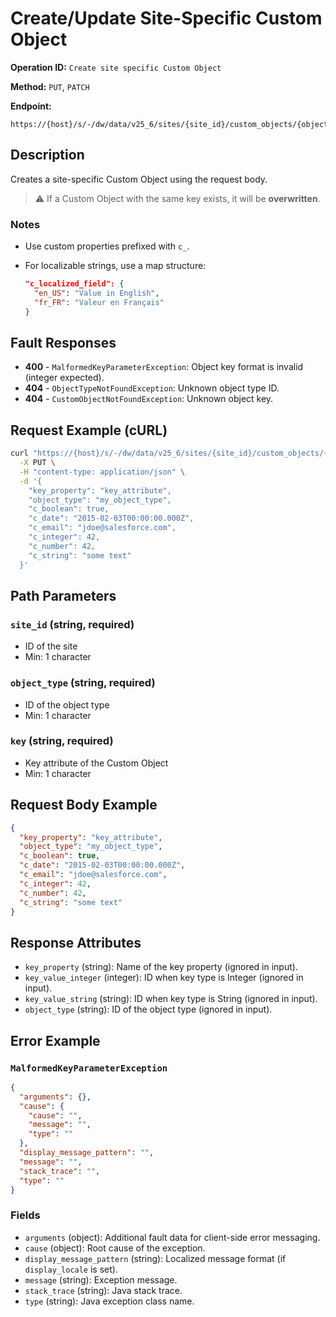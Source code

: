 # Create/Update Site-Specific Custom Object

**Operation ID:** `Create site specific Custom Object`

**Method:** `PUT`, `PATCH`

**Endpoint:**

```
https://{host}/s/-/dw/data/v25_6/sites/{site_id}/custom_objects/{object_type}/{key}
```

## Description

Creates a site-specific Custom Object using the request body.

> ⚠️ If a Custom Object with the same key exists, it will be **overwritten**.

### Notes

- Use custom properties prefixed with `c_`.
- For localizable strings, use a map structure:

  ```json
  "c_localized_field": {
    "en_US": "Value in English",
    "fr_FR": "Valeur en Français"
  }
  ```

## Fault Responses

- **400** - `MalformedKeyParameterException`: Object key format is invalid (integer expected).
- **404** - `ObjectTypeNotFoundException`: Unknown object type ID.
- **404** - `CustomObjectNotFoundException`: Unknown object key.

## Request Example (cURL)

```bash
curl "https://{host}/s/-/dw/data/v25_6/sites/{site_id}/custom_objects/{object_type}/{key}" \
  -X PUT \
  -H "content-type: application/json" \
  -d '{
    "key_property": "key_attribute",
    "object_type": "my_object_type",
    "c_boolean": true,
    "c_date": "2015-02-03T00:00:00.000Z",
    "c_email": "jdoe@salesforce.com",
    "c_integer": 42,
    "c_number": 42,
    "c_string": "some text"
  }'
```

## Path Parameters

### `site_id` (string, required)

- ID of the site
- Min: 1 character

### `object_type` (string, required)

- ID of the object type
- Min: 1 character

### `key` (string, required)

- Key attribute of the Custom Object
- Min: 1 character

## Request Body Example

```json
{
  "key_property": "key_attribute",
  "object_type": "my_object_type",
  "c_boolean": true,
  "c_date": "2015-02-03T00:00:00.000Z",
  "c_email": "jdoe@salesforce.com",
  "c_integer": 42,
  "c_number": 42,
  "c_string": "some text"
}
```

## Response Attributes

- `key_property` (string): Name of the key property (ignored in input).
- `key_value_integer` (integer): ID when key type is Integer (ignored in input).
- `key_value_string` (string): ID when key type is String (ignored in input).
- `object_type` (string): ID of the object type (ignored in input).

## Error Example

### `MalformedKeyParameterException`

```json
{
  "arguments": {},
  "cause": {
    "cause": "",
    "message": "",
    "type": ""
  },
  "display_message_pattern": "",
  "message": "",
  "stack_trace": "",
  "type": ""
}
```

### Fields

- `arguments` (object): Additional fault data for client-side error messaging.
- `cause` (object): Root cause of the exception.
- `display_message_pattern` (string): Localized message format (if `display_locale` is set).
- `message` (string): Exception message.
- `stack_trace` (string): Java stack trace.
- `type` (string): Java exception class name.
